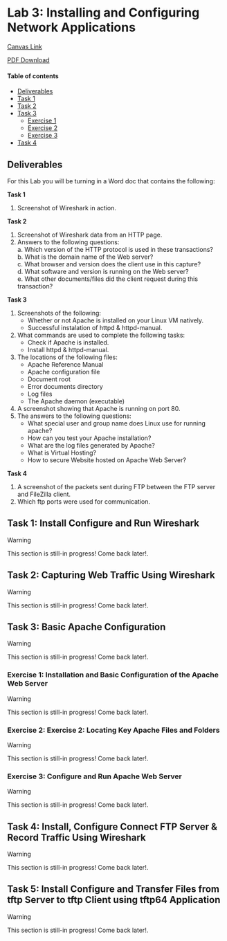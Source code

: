 # Lab 3: Installing and Configuring Network Applications

[Canvas Link](https://canvas.csun.edu/courses/150468/assignments/1855195)

[PDF Download](https://canvas.csun.edu/courses/150468/files/24746401?wrap=1)

#### Table of contents
* [Deliverables](#deliverables)
* [Task 1](#task-1-install-configure-and-run-wireshark)
* [Task 2](#task-2-capturing-web-traffic-using-wireshark)
* [Task 3](#task-3-basic-apache-configuration)
    * [Exercise 1](#exercise-1-installation-and-basic-configuration-of-the-apache-web-server)
    * [Exercise 2](#exercise-2-exercise-2-locating-key-apache-files-and-folders)
    * [Exercise 3](#exercise-3-configure-and-run-apache-web-server)
* [Task 4](#task-4-install-configure-connect-ftp-server--record-traffic-using-wireshark)

## Deliverables

For this Lab you will be turning in a Word doc that contains the following:

**Task 1**
1. Screenshot of Wireshark in action.

**Task 2**
1. Screenshot of Wireshark data from an HTTP page.
1. Answers to the following questions: <br>
    a. Which version of the HTTP protocol is used in these transactions? <br>
    b. What is the domain name of the Web server? <br>
    c. What browser and version does the client use in this capture? <br>
    d. What software and version is running on the Web server? <br>
    e. What other documents/files did the client request during this transaction? <br>

**Task 3**
1. Screenshots of the following:
    - Whether or not Apache is installed on your Linux VM natively.
    - Successful instalation of httpd & httpd-manual.
1. What commands are used to complete the following tasks:
    - Check if Apache is installed.
    - Install httpd & httpd-manual.
1. The locations of the following files:
    - Apache Reference Manual
    - Apache configuration file
    - Document root
    - Error documents directory
    - Log files
    - The Apache daemon (executable)
1. A screenshot showing that Apache is running on port 80.
1. The answers to the following questions:
    - What special user and group name does Linux use for running apache?
    - How can you test your Apache installation?
    - What are the log files generated by Apache?
    - What is Virtual Hosting?
    - How to secure Website hosted on Apache Web Server?

**Task 4**
1. A screenshot of the packets sent during FTP between the FTP server and FileZilla client. 
1. Which ftp ports were used for communication.

## Task 1: Install Configure and Run Wireshark

> [!WARNING]
> This section is still-in progress! Come back later!.

<!-- TODO: Complete Section -->

## Task 2: Capturing Web Traffic Using Wireshark

> [!WARNING]
> This section is still-in progress! Come back later!.

<!-- TODO: Complete Section -->

## Task 3: Basic Apache Configuration

> [!WARNING]
> This section is still-in progress! Come back later!.

<!-- TODO: Complete Section -->

### Exercise 1: Installation and Basic Configuration of the Apache Web Server

> [!WARNING]
> This section is still-in progress! Come back later!.

<!-- TODO: Complete Section -->

### Exercise 2: Exercise 2: Locating Key Apache Files and Folders

> [!WARNING]
> This section is still-in progress! Come back later!.

<!-- TODO: Complete Section -->

### Exercise 3: Configure and Run Apache Web Server

> [!WARNING]
> This section is still-in progress! Come back later!.

<!-- TODO: Complete Section -->

## Task 4: Install, Configure Connect FTP Server & Record Traffic Using Wireshark

> [!WARNING]
> This section is still-in progress! Come back later!.

<!-- TODO: Complete Section -->

## Task 5: Install Configure and Transfer Files from tftp Server to tftp Client using tftp64 Application 

> [!WARNING]
> This section is still-in progress! Come back later!.

<!-- TODO: Complete Section -->
